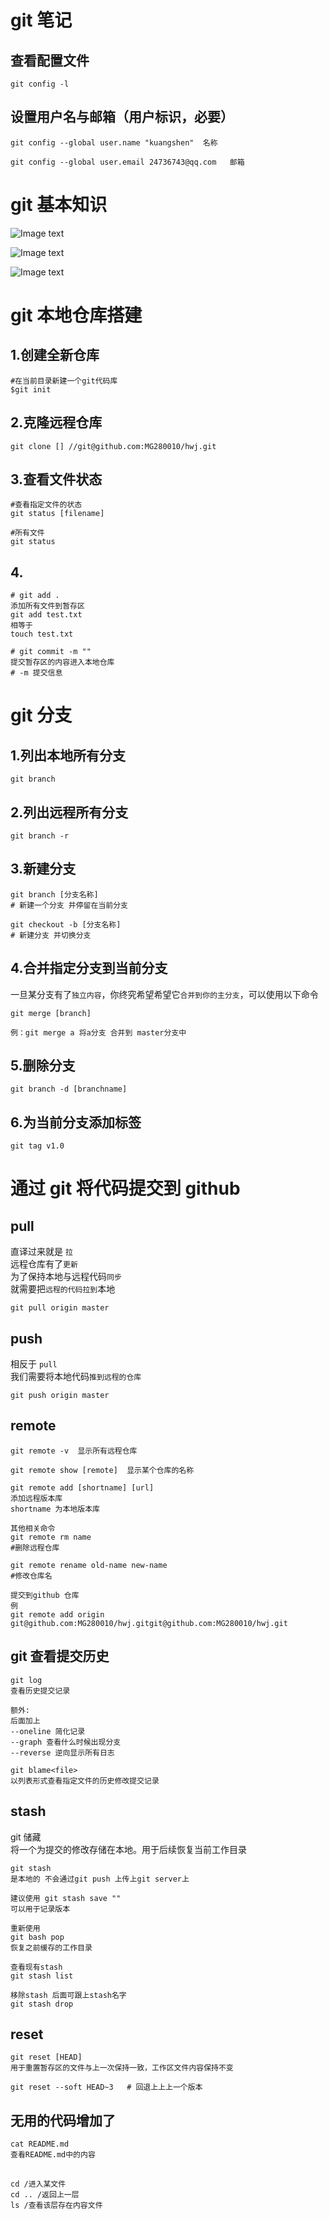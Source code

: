 # git 笔记

## 查看配置文件

```
git config -l
```

## 设置用户名与邮箱（用户标识，必要）

```
git config --global user.name "kuangshen"  名称

git config --global user.email 24736743@qq.com   邮箱
```

# git 基本知识

![Image text](/img/640.png)

![Image text](img/card.png)

![Image text](img/Git-push-command.jpeg)

# git 本地仓库搭建

## 1.创建全新仓库

```
#在当前目录新建一个git代码库
$git init
```

## 2.克隆远程仓库

```
git clone [] //git@github.com:MG280010/hwj.git
```

## 3.查看文件状态

```
#查看指定文件的状态
git status [filename]

#所有文件
git status
```

## 4.

```
# git add .
添加所有文件到暂存区
git add test.txt
相等于
touch test.txt

# git commit -m ""
提交暂存区的内容进入本地仓库
# -m 提交信息
```

# git 分支

## 1.列出本地所有分支

```
git branch
```

## 2.列出远程所有分支

```
git branch -r
```

## 3.新建分支

```
git branch [分支名称]
# 新建一个分支 并停留在当前分支

git checkout -b [分支名称]
# 新建分支 并切换分支
```

## 4.合并指定分支到当前分支

一旦某分支有了`独立内容`，你终究希望希望它`合并到你的主分支`，可以使用以下命令

```
git merge [branch]

例：git merge a 将a分支 合并到 master分支中
```

## 5.删除分支

```
git branch -d [branchname]
```

## 6.为当前分支添加标签

```
git tag v1.0
```

# 通过 git 将代码提交到 github

## pull

直译过来就是 `拉`  
远程仓库有了`更新  `  
为了保持本地与远程代码`同步 `  
就需要把`远程的代码拉到`本地

```
git pull origin master
```

## push

相反于 `pull`  
我们需要将本地代码`推到远程的仓库`

```
git push origin master
```

## remote

```
git remote -v  显示所有远程仓库

git remote show [remote]  显示某个仓库的名称

git remote add [shortname] [url]
添加远程版本库
shortname 为本地版本库

其他相关命令
git remote rm name
#删除远程仓库

git remote rename old-name new-name
#修改仓库名
```

```
提交到github 仓库
例
git remote add origin git@github.com:MG280010/hwj.gitgit@github.com:MG280010/hwj.git
```

## git 查看提交历史

```
git log
查看历史提交记录

额外:
后面加上
--oneline 简化记录
--graph 查看什么时候出现分支
--reverse 逆向显示所有日志

git blame<file>
以列表形式查看指定文件的历史修改提交记录
```

## stash

git 储藏  
将一个为提交的修改存储在本地。用于后续恢复当前工作目录

```
git stash
是本地的 不会通过git push 上传上git server上

建议使用 git stash save ""
可以用于记录版本

重新使用
git bash pop
恢复之前缓存的工作目录

查看现有stash
git stash list

移除stash 后面可跟上stash名字
git stash drop

```

## reset

```
git reset [HEAD]
用于重置暂存区的文件与上一次保持一致，工作区文件内容保持不变

git reset --soft HEAD~3   # 回退上上上一个版本

```

## 无用的代码增加了

```
cat README.md
查看README.md中的内容
```

##

```
cd /进入某文件
cd .. /返回上一层
ls /查看该层存在内容文件
```
